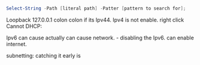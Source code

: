 ```ps1

Select-String -Path [literal path] -Patter [pattern to search for];
```

Loopback 127.0.0.1 colon colon if its Ipv44. Ipv4 is not enable.
right click 
Cannot DHCP: 

Ipv6 can cause actually can cause network.
    - disabling the Ipv6. can enable internet.

subnetting: catching it early is 